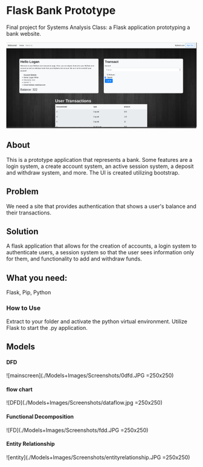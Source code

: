 # Flask Bank Prototype
Final project for Systems Analysis Class: a Flask application prototyping a bank website.

![mainscreen](./Models+Images/Screenshots/mainscreen.PNG)

## About 
This is a prototype application that represents a bank. Some features are a login system, a create account system, an active session system, a deposit and withdraw system, and more. The UI is created utilizing bootstrap. 

## Problem
We need a site that provides authentication that shows a user's balance and their transactions.

## Solution

A flask application that allows for the creation of accounts, a login system to authenticate users, a session system so that the user sees information only for them, and functionality to add and withdraw funds.

## What you need:
Flask, Pip, Python

### How to Use
Extract to your folder and activate the python virtual environment. Utilize Flask to start the .py application. 

## Models

#### DFD
![mainscreen](./Models+Images/Screenshots/0dfd.JPG =250x250)

#### flow chart
![DFD](./Models+Images/Screenshots/dataflow.jpg =250x250)

#### Functional Decomposition
![FD](./Models+Images/Screenshots/fdd.JPG =250x250)

#### Entity Relationship
![entity](./Models+Images/Screenshots/entityrelationship.JPG =250x250)



